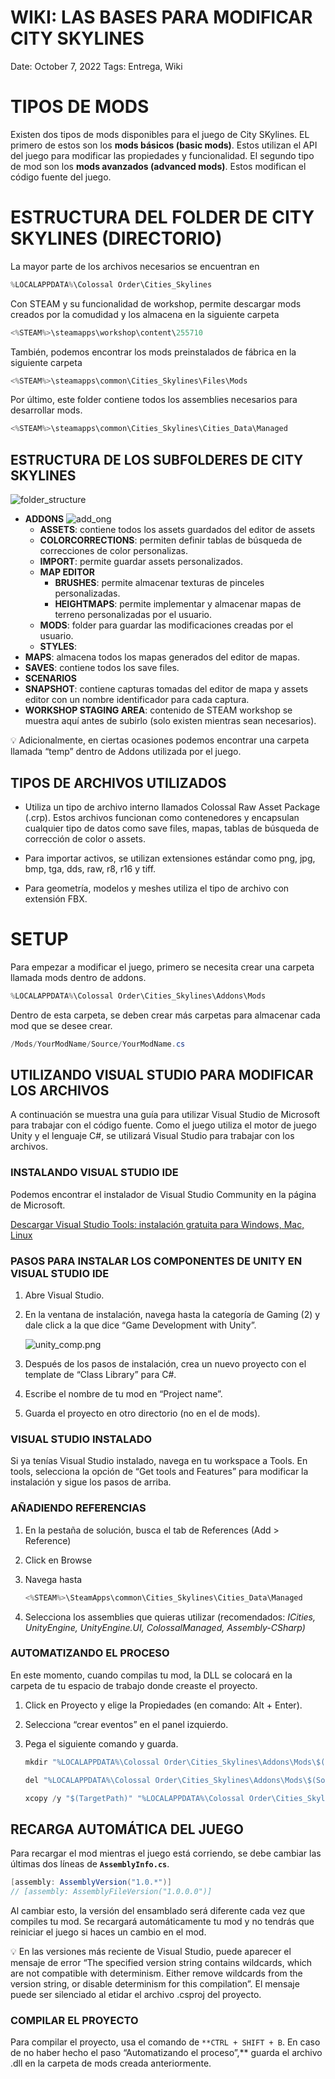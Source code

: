 # WIKI: LAS BASES PARA MODIFICAR CITY SKYLINES

Date: October 7, 2022
Tags: Entrega, Wiki

# TIPOS DE MODS

Existen dos tipos de mods disponibles para el juego de City SKylines. EL primero de estos son los **mods básicos (basic mods)**. Estos utilizan el API del juego para modificar las propiedades y funcionalidad. El segundo tipo de mod son los **mods avanzados (advanced mods)**. Estos modifican el código fuente del juego.

# ESTRUCTURA DEL FOLDER DE CITY SKYLINES (DIRECTORIO)

La mayor parte de los archivos necesarios se encuentran en

```csharp
%LOCALAPPDATA%\Colossal Order\Cities_Skylines
```

Con STEAM y su funcionalidad de workshop, permite descargar mods creados por la comudidad y los almacena en la siguiente carpeta

```csharp
<%STEAM%>\steamapps\workshop\content\255710
```

También, podemos encontrar los mods preinstalados de fábrica en la siguiente carpeta

```csharp
<%STEAM%>\steamapps\common\Cities_Skylines\Files\Mods
```

Por último, este folder contiene todos los assemblies necesarios para desarrollar mods.

```csharp
<%STEAM%>\steamapps\common\Cities_Skylines\Cities_Data\Managed
```

## ESTRUCTURA DE LOS SUBFOLDERES DE CITY SKYLINES

![folder_structure](images/folder_structure.png)

- **ADDONS**
  ![add_ong](images/add_ons.png)
  - **ASSETS**: contiene todos los assets guardados del editor de assets
  - **COLORCORRECTIONS**: permiten definir tablas de búsqueda de correcciones de color personalizas.
  - **IMPORT**: permite guardar assets personalizados.
  - **MAP EDITOR**
    - **BRUSHES**: permite almacenar texturas de pinceles personalizadas.
    - **HEIGHTMAPS**: permite implementar y almacenar mapas de terreno personalizadas por el usuario.
  - **MODS**: folder para guardar las modificaciones creadas por el usuario.
  - **STYLES**:
- **MAPS**: almacena todos los mapas generados del editor de mapas.
- **SAVES**: contiene todos los save files.
- **SCENARIOS**
- **SNAPSHOT**: contiene capturas tomadas del editor de mapa y assets editor con un nombre identificador para cada captura.
- **WORKSHOP STAGING AREA**: contenido de STEAM workshop se muestra aquí antes de subirlo (solo existen mientras sean necesarios).

<aside>
💡 Adicionalmente, en ciertas ocasiones podemos encontrar una carpeta llamada “temp” dentro de Addons utilizada por el juego.

</aside>

## TIPOS DE ARCHIVOS UTILIZADOS

- Utiliza un tipo de archivo interno llamados Colossal Raw Asset Package (.crp). Estos archivos funcionan como contenedores y encapsulan cualquier tipo de datos como save files, mapas, tablas de búsqueda de corrección de color o assets.

- Para importar activos, se utilizan extensiones estándar como png, jpg, bmp, tga, dds, raw, r8, r16 y tiff.

- Para geometría, modelos y meshes utiliza el tipo de archivo con extensión FBX.

# SETUP

Para empezar a modificar el juego, primero se necesita crear una carpeta llamada mods dentro de addons.

```csharp
%LOCALAPPDATA%\Colossal Order\Cities_Skylines\Addons\Mods
```

Dentro de esta carpeta, se deben crear más carpetas para almacenar cada mod que se desee crear.

```csharp
/Mods/YourModName/Source/YourModName.cs
```

## UTILIZANDO VISUAL STUDIO PARA MODIFICAR LOS ARCHIVOS

A continuación se muestra una guía para utilizar Visual Studio de Microsoft para trabajar con el código fuente. Como el juego utiliza el motor de juego Unity y el lenguaje C#, se utilizará Visual Studio para trabajar con los archivos.

### INSTALANDO VISUAL STUDIO IDE

Podemos encontrar el instalador de Visual Studio Community en la página de Microsoft.

[Descargar Visual Studio Tools: instalación gratuita para Windows, Mac, Linux](https://visualstudio.microsoft.com/es/downloads/)

### PASOS PARA INSTALAR LOS COMPONENTES DE UNITY EN VISUAL STUDIO IDE

1. Abre Visual Studio.
2. En la ventana de instalación, navega hasta la categoría de Gaming (2) y dale click a la que dice “Game Development with Unity”.

   ![unity_comp.png](images/unity_comp.png)

3. Después de los pasos de instalación, crea un nuevo proyecto con el template de “Class Library” para C#.
4. Escribe el nombre de tu mod en “Project name”.
5. Guarda el proyecto en otro directorio (no en el de mods).

### VISUAL STUDIO INSTALADO

Si ya tenías Visual Studio instalado, navega en tu workspace a Tools.
En tools, selecciona la opción de “Get tools and Features” para modificar la instalación y sigue los pasos de arriba.

### AÑADIENDO REFERENCIAS

1. En la pestaña de solución, busca el tab de References (Add > Reference)
2. Click en Browse
3. Navega hasta

   ```csharp
   <%STEAM%>\SteamApps\common\Cities_Skylines\Cities_Data\Managed
   ```

4. Selecciona los assemblies que quieras utilizar (recomendados: _ICities, UnityEngine, UnityEngine.UI, ColossalManaged, Assembly-CSharp)_

### AUTOMATIZANDO EL PROCESO

En este momento, cuando compilas tu mod, la DLL se colocará en la carpeta de tu espacio de trabajo donde creaste el proyecto.

1. Click en Proyecto y elige la Propiedades (en comando: Alt + Enter).
2. Selecciona “crear eventos” en el panel izquierdo.
3. Pega el siguiente comando y guarda.

   ```csharp
   mkdir "%LOCALAPPDATA%\Colossal Order\Cities_Skylines\Addons\Mods\$(SolutionName)"

   del "%LOCALAPPDATA%\Colossal Order\Cities_Skylines\Addons\Mods\$(SolutionName)\$(TargetFileName)"
   
   xcopy /y "$(TargetPath)" "%LOCALAPPDATA%\Colossal Order\Cities_Skylines\Addons\Mods\$(SolutionName)"
   ```

## RECARGA AUTOMÁTICA DEL JUEGO

Para recargar el mod mientras el juego está corriendo, se debe cambiar las últimas dos líneas de **`AssemblyInfo.cs`**.

```csharp
[assembly: AssemblyVersion("1.0.*")]
// [assembly: AssemblyFileVersion("1.0.0.0")]
```

Al cambiar esto, la versión del ensamblado será diferente cada vez que compiles tu mod. Se recargará automáticamente tu mod y no tendrás que reiniciar el juego si haces un cambio en el mod.

<aside>
💡 En las versiones más reciente de Visual Studio, puede aparecer el mensaje de error “The specified version string contains wildcards, which are not compatible with determinism. Either remove wildcards from the version string, or disable determinism for this compilation”. El mensaje puede ser silenciado al etidar el archivo .csproj del proyecto.

</aside>

### COMPILAR EL PROYECTO

Para compilar el proyecto, usa el comando de `**CTRL + SHIFT + B`. En caso de no haber hecho el paso “Automatizando el proceso”,\*\* guarda el archivo .dll en la carpeta de mods creada anteriormente.
